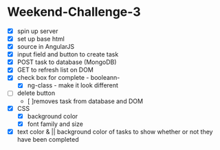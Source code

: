 # Weekend-Challenge-3

- [X] spin up server
- [X] set up base html
- [X] source in AngularJS
- [X] input field and button to create task
- [X] POST task to database (MongoDB)
- [X] GET to refresh list on DOM
- [X] check box for complete - booleann- 
    - [X] ng-class - make it look different
- [ ] delete button 
    - [ ]removes task from database and DOM
- [X] CSS
    - [X] background color
    - [X] font family and size
- [X] text color & || background color of tasks to show whether or not they have been completed
